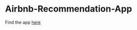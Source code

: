 # Airbnb-Recommendation-App

Find the app [here](https://share.streamlit.io/jiatong001/airbnb-recommendation-app/main/app.py)
